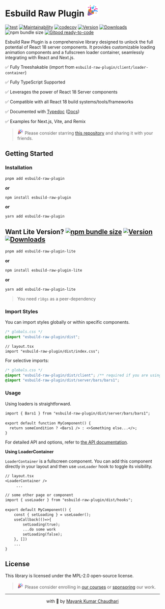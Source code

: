 # Esbuild Raw Plugin <img src="https://raw.githubusercontent.com/mayank1513/mayank1513/main/popper.png" style="height: 40px"/>

[![test](https://github.com/react18-tools/esbuild-raw-plugin/actions/workflows/test.yml/badge.svg)](https://github.com/react18-tools/esbuild-raw-plugin/actions/workflows/test.yml) [![Maintainability](https://api.codeclimate.com/v1/badges/aa896ec14c570f3bb274/maintainability)](https://codeclimate.com/github/react18-tools/esbuild-raw-plugin/maintainability) [![codecov](https://codecov.io/gh/react18-tools/esbuild-raw-plugin/graph/badge.svg)](https://codecov.io/gh/react18-tools/esbuild-raw-plugin) [![Version](https://img.shields.io/npm/v/esbuild-raw-plugin.svg?colorB=green)](https://www.npmjs.com/package/esbuild-raw-plugin) [![Downloads](https://img.jsdelivr.com/img.shields.io/npm/d18m/esbuild-raw-plugin.svg)](https://www.npmjs.com/package/esbuild-raw-plugin) ![npm bundle size](https://img.shields.io/bundlephobia/minzip/esbuild-raw-plugin) [![Gitpod ready-to-code](https://img.shields.io/badge/Gitpod-ready--to--code-blue?logo=gitpod)](https://gitpod.io/from-referrer/)

Esbuild Raw Plugin is a comprehensive library designed to unlock the full potential of React 18 server components. It provides customizable loading animation components and a fullscreen loader container, seamlessly integrating with React and Next.js.

✅ Fully Treeshakable (import from `esbuild-raw-plugin/client/loader-container`)

✅ Fully TypeScript Supported

✅ Leverages the power of React 18 Server components

✅ Compatible with all React 18 build systems/tools/frameworks

✅ Documented with [Typedoc](https://react18-tools.github.io/esbuild-raw-plugin) ([Docs](https://react18-tools.github.io/esbuild-raw-plugin))

✅ Examples for Next.js, Vite, and Remix

> <img src="https://raw.githubusercontent.com/mayank1513/mayank1513/main/popper.png" style="height: 20px"/> Please consider starring [this repository](https://github.com/react18-tools/esbuild-raw-plugin) and sharing it with your friends.

## Getting Started

### Installation

```bash
pnpm add esbuild-raw-plugin
```

**_or_**

```bash
npm install esbuild-raw-plugin
```

**_or_**

```bash
yarn add esbuild-raw-plugin
```

## Want Lite Version? [![npm bundle size](https://img.shields.io/bundlephobia/minzip/esbuild-raw-plugin-lite)](https://www.npmjs.com/package/esbuild-raw-plugin-lite) [![Version](https://img.shields.io/npm/v/esbuild-raw-plugin-lite.svg?colorB=green)](https://www.npmjs.com/package/esbuild-raw-plugin-lite) [![Downloads](https://img.jsdelivr.com/img.shields.io/npm/d18m/esbuild-raw-plugin-lite.svg)](https://www.npmjs.com/package/esbuild-raw-plugin-lite)

```bash
pnpm add esbuild-raw-plugin-lite
```

**or**

```bash
npm install esbuild-raw-plugin-lite
```

**or**

```bash
yarn add esbuild-raw-plugin-lite
```

> You need `r18gs` as a peer-dependency

### Import Styles

You can import styles globally or within specific components.

```css
/* globals.css */
@import "esbuild-raw-plugin/dist";
```

```tsx
// layout.tsx
import "esbuild-raw-plugin/dist/index.css";
```

For selective imports:

```css
/* globals.css */
@import "esbuild-raw-plugin/dist/client"; /** required if you are using LoaderContainer */
@import "esbuild-raw-plugin/dist/server/bars/bars1";
```

### Usage

Using loaders is straightforward.

```tsx
import { Bars1 } from "esbuild-raw-plugin/dist/server/bars/bars1";

export default function MyComponent() {
  return someCondition ? <Bars1 /> : <>Something else...</>;
}
```

For detailed API and options, refer to [the API documentation](https://react18-tools.github.io/esbuild-raw-plugin).

**Using LoaderContainer**

`LoaderContainer` is a fullscreen component. You can add this component directly in your layout and then use `useLoader` hook to toggle its visibility.

```tsx
// layout.tsx
<LoaderContainer />
	 ...
```

```tsx
// some other page or component
import { useLoader } from "esbuild-raw-plugin/dist/hooks";

export default MyComponent() {
	const { setLoading } = useLoader();
	useCallback(()=>{
		setLoading(true);
		...do some work
		setLoading(false);
	}, [])
	...
}
```

## License

This library is licensed under the MPL-2.0 open-source license.



> <img src="https://raw.githubusercontent.com/mayank1513/mayank1513/main/popper.png" style="height: 20px"/> Please consider enrolling in [our courses](https://mayank-chaudhari.vercel.app/courses) or [sponsoring](https://github.com/sponsors/mayank1513) our work.

<hr />

<p align="center" style="text-align:center">with 💖 by <a href="https://mayank-chaudhari.vercel.app" target="_blank">Mayank Kumar Chaudhari</a></p>
